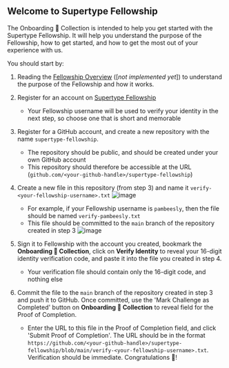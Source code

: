 ## Welcome to Supertype Fellowship

The Onboarding 🛫 Collection is intended to help you get started with the Supertype Fellowship. It will help you understand the purpose of the Fellowship, how to get started, and how to get the most out of your experience with us. 

You should start by:
1.  Reading the [Fellowship Overview](https://supertype.ai/fellowship/overview) ([_not implemented yet_]) to understand the purpose of the Fellowship and how it works.
2.  Register for an account on [Supertype Fellowship](https://fellowship.supertype.ai)
    - Your Fellowship username will be used to verify your identity in the next step, so choose one that is short and memorable
3.  Register for a GitHub account, and create a new repository with the name `supertype-fellowship`.
    - The repository should be public, and should be created under your own GitHub account
    - This repository should therefore be accessible at the URL (`github.com/<your-github-handle>/supertype-fellowship`)
4.  Create a new file in this repository (from step 3) and name it `verify-<your-fellowship-username>.txt`
![image](https://user-images.githubusercontent.com/16984453/217795521-bc804ea0-80ab-4e8a-a270-2a6272a50131.png)

    - For example, if your Fellowship username is `pambeesly`, then the file should be named `verify-pambeesly.txt`
    - This file should be committed to the `main` branch of the repository created in step 3
    ![image](https://user-images.githubusercontent.com/16984453/217796340-a533f080-e182-4d51-9998-0d452f7a342b.png)

5.  Sign it to Fellowship with the account you created, bookmark the **Onboarding 🛫 Collection**, click on **Verify Identity** to reveal your 16-digit identity verification code, and paste it into the file you created in step 4.
    - Your verification file should contain only the 16-digit code, and nothing else
6.  Commit the file to the `main` branch of the repository created in step 3 and push it to GitHub. Once committed, use the 'Mark Challenge as Completed' button on **Onboarding 🛫 Collection** to reveal field for the Proof of Completion.
    - Enter the URL to this file in the Proof of Completion field, and click 'Submit Proof of Completion'. The URL should be in the format `https://github.com/<your-github-handle>/supertype-fellowship/blob/main/verify-<your-fellowship-username>.txt`. Verification should be immediate. Congratulations 🎉!
